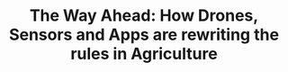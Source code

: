 ---
title: "The Way Ahead: How Drones, Sensors and Apps are rewriting the rules in Agriculture"
subtitle:
event: "Smart Automation conference"
event-fulltitle:
event-url: 
location: "Nairobi, Kenya"
slides: "http://www.slideshare.net/njoannah/
the-way-ahead-how-drones-sensors-and-apps-are-rewriting-the-rules-in-agriculture"
---